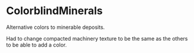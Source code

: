 # ColorblindMinerals
Alternative colors to minerable deposits.

Had to change compacted machinery texture to be the same as the others to be able to add a color.
